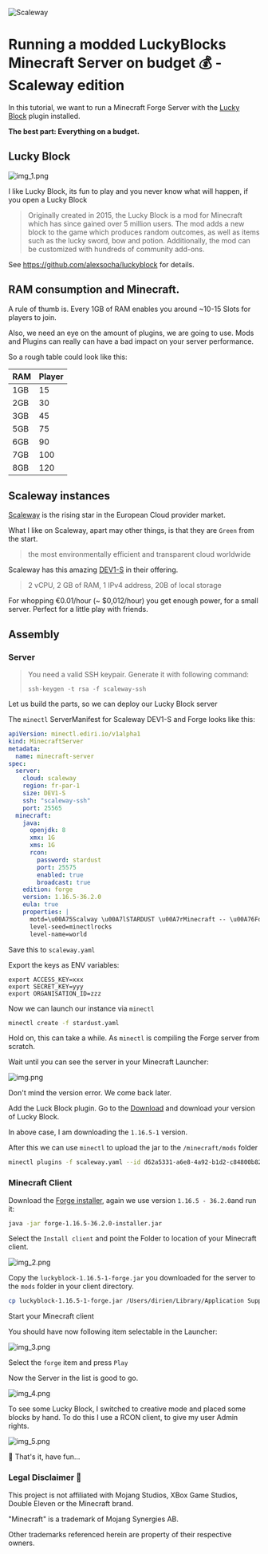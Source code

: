 ![Scaleway](https://img.shields.io/badge/scaleway-4F0599?style=for-the-badge&logo=scaleway&logoColor=white)

# Running a modded LuckyBlocks Minecraft Server on budget 💰 - Scaleway edition

In this tutorial, we want to run a Minecraft Forge Server with the [Lucky Block](https://www.luckyblockmod.com/) plugin
installed.

**The best part: Everything on a budget.**

## Lucky Block

![img_1.png](luckyblock/img_1.png)

I like Lucky Block, its fun to play and you never know what will happen, if you open a Lucky Block

> Originally created in 2015, the Lucky Block is a mod for Minecraft which has since gained over 5 million users. The mod adds a new block to the game which produces random outcomes, as well as items such as the lucky sword, bow and potion. Additionally, the mod can be customized with hundreds of community add-ons.

See https://github.com/alexsocha/luckyblock for details.

## RAM consumption and Minecraft.

A rule of thumb is. Every 1GB of RAM enables you around ~10-15 Slots for players to join.

Also, we need an eye on the amount of plugins, we are going to use. Mods and Plugins can really can have a bad impact on
your server performance.

So a rough table could look like this:

|RAM|Player|
|---|---|
|1GB|15|
|2GB|30|
|3GB|45|
|5GB|75|
|6GB|90|
|7GB|100|
|8GB|120|

## Scaleway instances

[Scaleway](https://www.scaleway.com/en/) is the rising star in the European Cloud provider market.

What I like on Scaleway, apart may other things, is that they are `Green` from the start.

> the most environmentally efficient and transparent cloud worldwide

Scaleway has this amazing [DEV1-S](https://www.scaleway.com/en/pricing/#development-instances) in their offering.

> 2 vCPU, 2 GB of RAM, 1 IPv4 address, 20B of local storage

For whopping €0.01/hour (~ $0,012/hour) you get enough power, for a small server. Perfect for a little play with friends.

## Assembly

### Server

> You need a valid SSH keypair. Generate it with following command:
>
> `ssh-keygen -t rsa -f scaleway-ssh`

Let us build the parts, so we can deploy our Lucky Block server

The `minectl` ServerManifest for Scaleway DEV1-S and Forge looks like this:

```yaml
apiVersion: minectl.ediri.io/v1alpha1
kind: MinecraftServer
metadata:
  name: minecraft-server
spec:
  server:
    cloud: scaleway
    region: fr-par-1
    size: DEV1-S
    ssh: "scaleway-ssh"
    port: 25565
  minecraft:
    java:
      openjdk: 8
      xmx: 1G
      xms: 1G
      rcon:
        password: stardust
        port: 25575
        enabled: true
        broadcast: true
    edition: forge
    version: 1.16.5-36.2.0
    eula: true
    properties: |
      motd=\u00A75Scalway \u00A7lSTARDUST \u00A7rMinecraft -- \u00A76Forge \u00A7redition with \u00A7eLucky Block
      level-seed=minectlrocks
      level-name=world
```

Save this to `scaleway.yaml`

Export the keys as ENV variables:

```
export ACCESS_KEY=xxx
export SECRET_KEY=yyy
export ORGANISATION_ID=zzz
```

Now we can launch our instance via `minectl`

```bash
minectl create -f stardust.yaml
```

Hold on, this can take a while. As `minectl` is compiling the Forge server from scratch.

Wait until you can see the server in your Minecraft Launcher:

![img.png](luckyblock/img.png)

Don't mind the version error. We come back later.

Add the Luck Block plugin. Go to the [Download](https://www.luckyblockmod.com/download?platform=forge) and download your
version of Lucky Block.

In above case, I am downloading the `1.16.5-1` version.

After this we can use `minectl` to upload the jar to the `/minecraft/mods` folder

```bash
minectl plugins -f scaleway.yaml --id d62a5331-a6e8-4a92-b1d2-c84800b822e0 --plugin luckyblock-1.16.5-1-forge.jar --destination /minecraft/mods
```

### Minecraft Client

Download the [Forge installer](https://files.minecraftforge.net/net/minecraftforge/forge/index_1.16.5.html), again we
use version `1.16.5 - 36.2.0`and run it:

```bash
java -jar forge-1.16.5-36.2.0-installer.jar
```

Select the `Install client` and point the Folder to location of your Minecraft client.

![img_2.png](luckyblock/img_2.png)

Copy the `luckyblock-1.16.5-1-forge.jar` you downloaded for the server to the `mods` folder in your client directory.

```bash
cp luckyblock-1.16.5-1-forge.jar /Users/dirien/Library/Application Support/minecraft/mods/luckyblock-1.16.5-1-forge.jar
```

Start your Minecraft client

You should have now following item selectable in the Launcher:

![img_3.png](luckyblock/img_3.png)

Select the `forge` item and press `Play`

Now the Server in the list is good to go.

![img_4.png](luckyblock/img_4.png)

To see some Lucky Block, I switched to creative mode and placed some blocks by hand. To do this I use a RCON client, to
give my user Admin rights.

![img_5.png](luckyblock/img_5.png)

🎊 That's it, have fun...

### Legal Disclaimer 👮

This project is not affiliated with Mojang Studios, XBox Game Studios, Double Eleven or the Minecraft brand.

"Minecraft" is a trademark of Mojang Synergies AB.

Other trademarks referenced herein are property of their respective owners.
